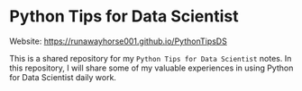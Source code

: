 # Python Tips for Data Scientist	

 Website:  https://runawayhorse001.github.io/PythonTipsDS


 This is a shared repository for my ``Python Tips for Data Scientist`` notes. In this repository, I will share some of my valuable experiences in using Python for Data Scientist daily work.
